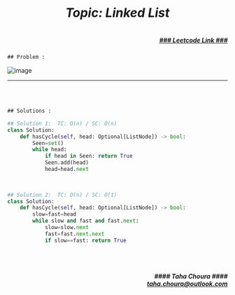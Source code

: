 <h1 align="center";"><em> Topic: Linked List</em></h1>
<h5 align="right"> <br/><a align="right" width="80" href="https://leetcode.com/problems/linked-list-cycle/" target="_blank"><ins>### Leetcode Link ###</ins></a></h5>     
                                                                                                                                 
```diff
## Problem : 
```
                                                                                                                    
![image](https://user-images.githubusercontent.com/11164303/169688684-f9003655-4700-4d04-9bb6-90b22cd9b7cb.png)



-------                    

<br/><br/>
 
```diff
## Solutions :
```                      
                         
```python
## Solution 1:  TC: O(n) / SC: O(n)    
class Solution:
    def hasCycle(self, head: Optional[ListNode]) -> bool:
        Seen=set()
        while head:
            if head in Seen: return True
            Seen.add(head)
            head=head.next
                                                                                                                           

                                                                                                                           
## Solution 2:  TC: O(n) / SC: O(1)
class Solution:                                                                                                                     
    def hasCycle(self, head: Optional[ListNode]) -> bool:
        slow=fast=head
        while slow and fast and fast.next:
            slow=slow.next
            fast=fast.next.next
            if slow==fast: return True
                                                                                                                         
```
<br/>            
<h5 align="right" margin-right:12px>#### Taha Choura ####<br/><a align="right" width="70" href="#">taha.choura@outlook.com</a></h5> 
             
